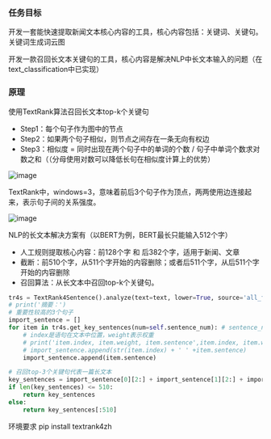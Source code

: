 ### 任务目标

开发一套能快速提取新闻文本核心内容的工具，核心内容包括：关键词、关键句。关键词生成词云图

开发一款召回长文本关键句的工具，核心内容是解决NLP中长文本输入的问题（在text_classification中已实现）

### 原理
使用TextRank算法召回长文本top-k个关键句
* Step1：每个句子作为图中的节点
* Step2：如果两个句子相似，则节点之间存在一条无向有权边
* Step3：相似度 = 同时出现在两个句子中的单词的个数 / 句子中单词个数求对数之和（（分母使用对数可以降低长句在相似度计算上的优势）

![image](https://user-images.githubusercontent.com/68730894/115322192-0e3f0e80-a1b8-11eb-9919-a2bd6b5a5688.png)

TextRank中，windows=3，意味着前后3个句子作为顶点，两两使用边连接起来，表示句子间的关系强度。

![image](https://user-images.githubusercontent.com/68730894/115322208-18f9a380-a1b8-11eb-9ece-5f84c22edf15.png)

NLP的长文本解决方案有（以BERT为例，BERT最长只能输入512个字）
* 人工规则提取核心内容：前128个字 和 后382个字，适用于新闻、文章
* 截断：前510个字，从511个字开始的内容删除；或者后511个字，从后511个字开始的内容删除
* 召回算法：从长文本中召回top-k个关键句。

```python 
tr4s = TextRank4Sentence().analyze(text=text, lower=True, source='all_filters')
# print('摘要：')
# 重要性较高的3个句子
import_sentence = []
for item in tr4s.get_key_sentences(num=self.sentence_num): # sentence_num是生成关键句的个数
    # index是语句在文本中位置，weight表示权重
    # print('item.index, item.weight, item.sentence',item.index, item.weight, item.sentence)
    # import_sentence.append(str(item.index) + ' ' +item.sentence)
    import_sentence.append(item.sentence)

# 召回top-3个关键句代表一篇长文本
key_sentences = import_sentence[0][2:] + import_sentence[1][2:] + import_sentence[2][2:]
if len(key_sentences) <= 510:
    return key_sentences
else:
    return key_sentences[:510]

```

环境要求
pip install textrank4zh
